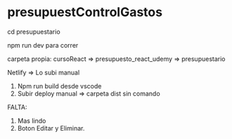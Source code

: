 # presupuestControlGastos

cd presupuestario

npm run dev para correr

carpeta propia: cursoReact => presupuesto_react_udemy => presupuestario

Netlify => Lo subi manual  
  1) Npm run build desde vscode
  2) Subir deploy manual =>  carpeta dist sin comando

FALTA: 
  1) Mas lindo
  2) Boton Editar y Eliminar. 
